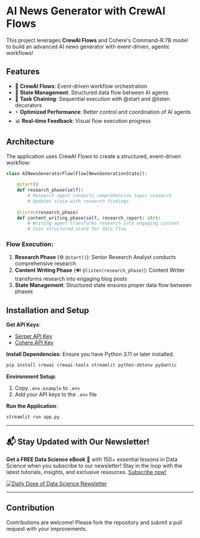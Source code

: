 
# AI News Generator with CrewAI Flows

This project leverages **CrewAI Flows** and Cohere's Command-R:7B model to build an advanced AI news generator with event-driven, agentic workflows!

## Features

- 🌊 **CrewAI Flows**: Event-driven workflow orchestration
- 🔄 **State Management**: Structured data flow between AI agents
- 🎯 **Task Chaining**: Sequential execution with @start and @listen decorators
- ⚡ **Optimized Performance**: Better control and coordination of AI agents
- 📊 **Real-time Feedback**: Visual flow execution progress

## Architecture

The application uses CrewAI Flows to create a structured, event-driven workflow:

```python
class AINewsGeneratorFlow(Flow[NewsGenerationState]):
    
    @start()
    def research_phase(self):
        # Research agent conducts comprehensive topic research
        # Updates state with research findings
        
    @listen(research_phase)
    def content_writing_phase(self, research_report: str):
        # Writing agent transforms research into engaging content
        # Uses structured state for data flow
```

### Flow Execution:
1. **Research Phase** (⚙️ `@start()`): Senior Research Analyst conducts comprehensive research
2. **Content Writing Phase** (🔊 `@listen(research_phase)`): Content Writer transforms research into engaging blog posts
3. **State Management**: Structured state ensures proper data flow between phases

## Installation and Setup

**Get API Keys**:
   - [Serper API Key](https://serper.dev/)
   - [Cohere API Key](https://dashboard.cohere.com/api-keys)

**Install Dependencies**:
   Ensure you have Python 3.11 or later installed.
   ```bash
   pip install crewai crewai-tools streamlit python-dotenv pydantic
   ```

**Environment Setup**:
   1. Copy `.env.example` to `.env`
   2. Add your API keys to the `.env` file
   
**Run the Application**:
   ```bash
   streamlit run app.py
   ```

---

## 📬 Stay Updated with Our Newsletter!
**Get a FREE Data Science eBook** 📖 with 150+ essential lessons in Data Science when you subscribe to our newsletter! Stay in the loop with the latest tutorials, insights, and exclusive resources. [Subscribe now!](https://join.dailydoseofds.com)

[![Daily Dose of Data Science Newsletter](https://github.com/patchy631/ai-engineering/blob/main/resources/join_ddods.png)](https://join.dailydoseofds.com)

---

## Contribution

Contributions are welcome! Please fork the repository and submit a pull request with your improvements.
